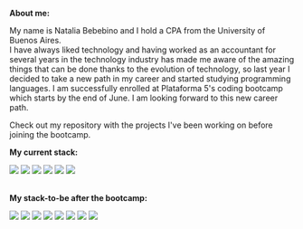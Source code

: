 **About me:**

My name is Natalia Bebebino and I hold a CPA from the University of Buenos Aires. <br/>
I have always liked technology and having worked as an accountant for several years in the technology industry has made me aware of the amazing things that can be done thanks to the evolution of technology, so last year I decided to take a new path in my career and started studying programming languages. I am successfully enrolled at Plataforma 5's coding bootcamp which starts by the end of June. I am looking forward to this new career path.

Check out my repository with the projects I've been working on before joining the bootcamp. 

**My current stack:**
<div align="justify">
    <img src="https://img.shields.io/badge/HTML5-E34F26?style=for-the-badge&logo=html5&logoColor=white" />
    <img src="https://img.shields.io/badge/CSS3-1572B6?style=for-the-badge&logo=css3&logoColor=white" />
    <img src="https://img.shields.io/badge/Bootstrap-563D7C?style=for-the-badge&logo=bootstrap&logoColor=white" />
    <img src="https://img.shields.io/badge/JavaScript-F7DF1E?style=for-the-badge&logo=javascript&logoColor=black" />
    <img src="https://img.shields.io/badge/GitHub-100000?style=for-the-badge&logo=github&logoColor=white" />
    <img src="https://img.shields.io/badge/Linux-FCC624?style=for-the-badge&logo=linux&logoColor=black" />
  
</div>

<br/>

**My stack-to-be after the bootcamp:**
<div align="justify">
    <img src="https://img.shields.io/badge/Node.js-43853D?style=for-the-badge&logo=node.js&logoColor=white" />
    <img src="https://img.shields.io/badge/Express.js-404D59?style=for-the-badge" />
    <img src="https://img.shields.io/badge/sequelize-323330?style=for-the-badge&logo=sequelize&logoColor=blue" />
    <img src="https://img.shields.io/badge/PostgreSQL-316192?style=for-the-badge&logo=postgresql&logoColor=white" />
    <img src="https://img.shields.io/badge/MySQL-005C84?style=for-the-badge&logo=mysql&logoColor=white" />
    <img src="https://img.shields.io/badge/MongoDB-4EA94B?style=for-the-badge&logo=mongodb&logoColor=white" />
    <img src="https://img.shields.io/badge/React-20232A?style=for-the-badge&logo=react&logoColor=61DAFB" />
    <img src="https://img.shields.io/badge/Redux-593D88?style=for-the-badge&logo=redux&logoColor=white" />
</div>



<!---
NataliaBebebino/NataliaBebebino is a ✨ special ✨ repository because its `README.md` (this file) appears on your GitHub profile.
You can click the Preview link to take a look at your changes.
--->
